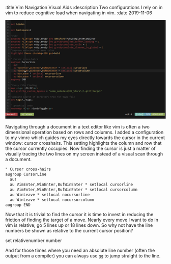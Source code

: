 :title Vim Navigation Visual Aids
:description Two configurations I rely on in vim to reduce cognitive load when navigating in vim.
:date 2019-11-06

![Screenshot of editing my vimrc file with both settings enabled](vim-visual-aids.png)

Navigating through a document in a text editor like vim is often a two dimensional operation based on rows and columns.
I added a configuration to my vimrc which guides my eyes directly towards the cursor in the current window: cursor crosshairs.
This setting highlights the column and row that the cursor currently occupies.
Now finding the cursor is just a matter of visually tracing the two lines on my screen instead of a visual scan through a document.

    " Cursor cross-hairs
    augroup CursorLine
      au!
      au VimEnter,WinEnter,BufWinEnter * setlocal cursorline
      au VimEnter,WinEnter,BufWinEnter * setlocal cursorcolumn
      au WinLeave * setlocal nocursorline
      au WinLeave * setlocal nocursorcolumn
    augroup END

Now that it is trivial to find the cursor it is time to invest in reducing the friction of finding the target of a move.
Nearly every move I want to do in vim is relative; go 5 lines up or 18 lines down.
So why not have the line numbers be shown as relative to the current cursor position?

  set relativenumber number

And for those times where you need an absolute line number (often the output from a compiler) you can always use `gg` to jump straight to the line.


